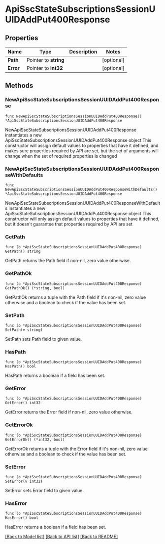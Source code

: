 # ApiSscStateSubscriptionsSessionUUIDAddPut400Response

## Properties

Name | Type | Description | Notes
------------ | ------------- | ------------- | -------------
**Path** | Pointer to **string** |  | [optional] 
**Error** | Pointer to **int32** |  | [optional] 

## Methods

### NewApiSscStateSubscriptionsSessionUUIDAddPut400Response

`func NewApiSscStateSubscriptionsSessionUUIDAddPut400Response() *ApiSscStateSubscriptionsSessionUUIDAddPut400Response`

NewApiSscStateSubscriptionsSessionUUIDAddPut400Response instantiates a new ApiSscStateSubscriptionsSessionUUIDAddPut400Response object
This constructor will assign default values to properties that have it defined,
and makes sure properties required by API are set, but the set of arguments
will change when the set of required properties is changed

### NewApiSscStateSubscriptionsSessionUUIDAddPut400ResponseWithDefaults

`func NewApiSscStateSubscriptionsSessionUUIDAddPut400ResponseWithDefaults() *ApiSscStateSubscriptionsSessionUUIDAddPut400Response`

NewApiSscStateSubscriptionsSessionUUIDAddPut400ResponseWithDefaults instantiates a new ApiSscStateSubscriptionsSessionUUIDAddPut400Response object
This constructor will only assign default values to properties that have it defined,
but it doesn't guarantee that properties required by API are set

### GetPath

`func (o *ApiSscStateSubscriptionsSessionUUIDAddPut400Response) GetPath() string`

GetPath returns the Path field if non-nil, zero value otherwise.

### GetPathOk

`func (o *ApiSscStateSubscriptionsSessionUUIDAddPut400Response) GetPathOk() (*string, bool)`

GetPathOk returns a tuple with the Path field if it's non-nil, zero value otherwise
and a boolean to check if the value has been set.

### SetPath

`func (o *ApiSscStateSubscriptionsSessionUUIDAddPut400Response) SetPath(v string)`

SetPath sets Path field to given value.

### HasPath

`func (o *ApiSscStateSubscriptionsSessionUUIDAddPut400Response) HasPath() bool`

HasPath returns a boolean if a field has been set.

### GetError

`func (o *ApiSscStateSubscriptionsSessionUUIDAddPut400Response) GetError() int32`

GetError returns the Error field if non-nil, zero value otherwise.

### GetErrorOk

`func (o *ApiSscStateSubscriptionsSessionUUIDAddPut400Response) GetErrorOk() (*int32, bool)`

GetErrorOk returns a tuple with the Error field if it's non-nil, zero value otherwise
and a boolean to check if the value has been set.

### SetError

`func (o *ApiSscStateSubscriptionsSessionUUIDAddPut400Response) SetError(v int32)`

SetError sets Error field to given value.

### HasError

`func (o *ApiSscStateSubscriptionsSessionUUIDAddPut400Response) HasError() bool`

HasError returns a boolean if a field has been set.


[[Back to Model list]](../README.md#documentation-for-models) [[Back to API list]](../README.md#documentation-for-api-endpoints) [[Back to README]](../README.md)


